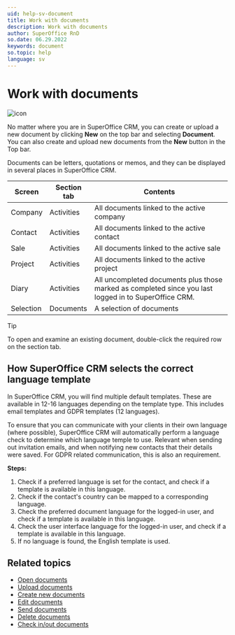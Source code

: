 ```yaml
---
uid: help-sv-document
title: Work with documents
description: Work with documents
author: SuperOffice RnD
so.date: 06.29.2022
keywords: document
so.topic: help
language: sv
---
```


# Work with documents

![icon][img1]

No matter where you are in SuperOffice CRM, you can create or upload a new document by clicking **New** on the top bar and selecting **Document**. You can also create and upload new documents from the **New** button in the Top bar.

Documents can be letters, quotations or memos, and they can be displayed in several places in SuperOffice CRM.

| Screen | Section tab | Contents |
|---|---|---|
| Company | Activities | All documents linked to the active company |
| Contact | Activities | All documents linked to the active contact |
| Sale | Activities | All documents linked to the active sale |
| Project | Activities | All documents linked to the active project |
| Diary | Activities | All uncompleted documents plus those marked as completed since you last logged in to SuperOffice CRM. |
| Selection | Documents | A selection of documents |

> [!TIP]
> To open and examine an existing document, double-click the required row on the section tab.

## How SuperOffice CRM selects the correct language template

In SuperOffice CRM, you will find multiple default templates. These are available in 12-16 languages depending on the template type. This includes email templates and GDPR templates (12 languages).

To ensure that you can communicate with your clients in their own language (where possible), SuperOffice CRM will automatically perform a language check to determine which language temple to use. Relevant when sending out invitation emails, and when notifying new contacts that their details were saved. For GDPR related communication, this is also an requirement.

**Steps:**

1. Check if a preferred language is set for the contact, and check if a template is available in this language.
2. Check if the contact's country can be mapped to a corresponding language.
3. Check the preferred document language for the logged-in user, and check if a template is available in this language.
4. Check the user interface language for the logged-in user, and check if a template is available in this language.
5. If no language is found, the English template is used.

## Related topics

* [Open documents][1]
* [Upload documents][2]
* [Create new documents][3]
* [Edit documents][4]
* [Send documents][5]
* [Delete documents][6]
* [Check in/out documents][7]

<!-- Referenced links -->
[1]: open.md
[2]: upload.md
[3]: create.md
[4]: edit.md
[5]: send-as-email.md
[6]: delete.md
[7]: lock.md

<!-- Referenced images -->
[img1]: ../../../../common/icons/document-h32.png

